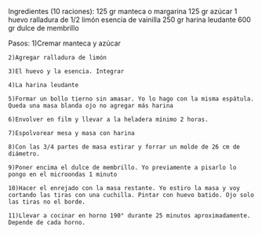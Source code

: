 
Ingredientes (10 raciones):
    125 gr manteca o margarina
    125 gr azúcar
    1 huevo
    ralladura de 1/2 limón
    esencia de vainilla
    250 gr harina leudante
    600 gr dulce de membrillo



Pasos:
    1)Cremar manteca y azúcar

    2)Agregar ralladura de limón

    3)El huevo y la esencia. Integrar

    4)La harina leudante

    5)Formar un bollo tierno sin amasar. Yo lo hago con la misma espátula. Queda una masa blanda ojo no agregar más harina

    6)Envolver en film y llevar a la heladera mínimo 2 horas.

    7)Espolvorear mesa y masa con harina

    8)Con las 3/4 partes de masa estirar y forrar un molde de 26 cm de diámetro.

    9)Poner encima el dulce de membrillo. Yo previamente a pisarlo lo pongo en el microondas 1 minuto

    10)Hacer el enrejado con la masa restante. Yo estiro la masa y voy cortando las tiras con una cuchilla. Pintar con huevo batido. Ojo solo las tiras no el borde.

    11)Llevar a cocinar en horno 190° durante 25 minutos aproximadamente. Depende de cada horno.
